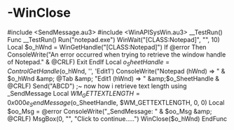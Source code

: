 # -WinClose
#include &lt;SendMessage.au3> #include &lt;WinAPISysWin.au3>  __TestRun() Func __TestRun()     Run("notepad.exe")     WinWait("[CLASS:Notepad]", "", 10)     Local $o_hWnd = WinGetHandle("[CLASS:Notepad]")     If @error Then        ConsoleWrite("An error occurred when trying to retrieve the window handle of Notepad." &amp; @CRLF)        Exit     EndIf     Local $o_SheetHandle = ControlGetHandle($o_hWnd, '', 'Edit1')     ConsoleWrite("Notepad (hWnd) => " &amp; $o_hWnd &amp; @Tab &amp; "Edit1 (hWnd) => " &amp;$o_SheetHandle &amp; @CRLF)      Send("ABCD")     ;~ now how i retrieve text length using _SendMessage     Local $WM_GETTEXTLENGTH = 0x000e     _SendMessage($o_SheetHandle, $WM_GETTEXTLENGTH, 0, 0)     Local $oo_Msg = @error     ConsoleWrite("_SendMessage: " &amp; $oo_Msg &amp; @CRLF)      MsgBox(0, "", "Click to continue.....")     WinClose($o_hWnd) EndFunc

